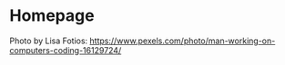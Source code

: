 # Homepage

Photo by Lisa Fotios: https://www.pexels.com/photo/man-working-on-computers-coding-16129724/
